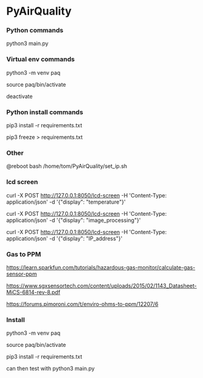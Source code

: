 # PyAirQuality

### Python commands

python3 main.py

### Virtual env commands

python3 -m venv paq

source paq/bin/activate

deactivate

### Python install commands

pip3 install -r requirements.txt

pip3 freeze > requirements.txt

### Other
@reboot bash /home/tom/PyAirQuality/set_ip.sh

### lcd screen
curl -X POST http://127.0.0.1:8050/lcd-screen -H 'Content-Type: application/json' -d '{"display": "temperature"}'

curl -X POST http://127.0.0.1:8050/lcd-screen -H 'Content-Type: application/json' -d '{"display": "image_processing"}'

curl -X POST http://127.0.0.1:8050/lcd-screen -H 'Content-Type: application/json' -d '{"display": "IP_address"}'

### Gas to PPM
https://learn.sparkfun.com/tutorials/hazardous-gas-monitor/calculate-gas-sensor-ppm

https://www.sgxsensortech.com/content/uploads/2015/02/1143_Datasheet-MiCS-6814-rev-8.pdf

https://forums.pimoroni.com/t/enviro-ohms-to-ppm/12207/6

### Install

python3 -m venv paq

source paq/bin/activate

pip3 install -r requirements.txt

can then test with python3 main.py
